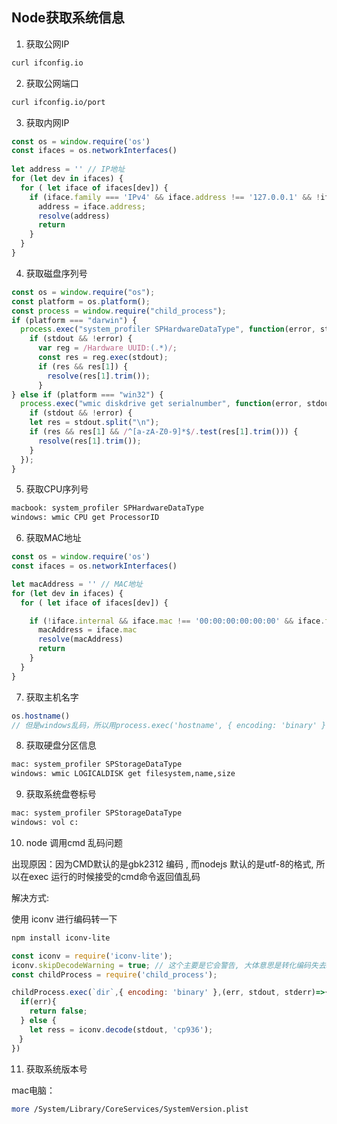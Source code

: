 ## Node获取系统信息

1. 获取公网IP

```bash
curl ifconfig.io
```

2. 获取公网端口

```bash
curl ifconfig.io/port
```

3. 获取内网IP

```js
const os = window.require('os')
const ifaces = os.networkInterfaces()
 
let address = '' // IP地址
for (let dev in ifaces) {
  for ( let iface of ifaces[dev]) {
    if (iface.family === 'IPv4' && iface.address !== '127.0.0.1' && !iface.internal) {
      address = iface.address;
      resolve(address)
      return
    }
  }
}
```
4. 获取磁盘序列号
```js
const os = window.require("os");
const platform = os.platform();
const process = window.require("child_process");
if (platform === "darwin") {
  process.exec("system_profiler SPHardwareDataType", function(error, stdout, stderr) {
    if (stdout && !error) {
      var reg = /Hardware UUID:(.*)/;
      const res = reg.exec(stdout);
      if (res && res[1]) {
        resolve(res[1].trim());
      }
} else if (platform === "win32") {
  process.exec("wmic diskdrive get serialnumber", function(error, stdout, stderr) {
    if (stdout && !error) {
    let res = stdout.split("\n");
    if (res && res[1] && /^[a-zA-Z0-9]*$/.test(res[1].trim())) {
      resolve(res[1].trim());
    } 
  });
}
```

5. 获取CPU序列号
```bash
macbook: system_profiler SPHardwareDataType
windows: wmic CPU get ProcessorID 
```
6. 获取MAC地址

```js
const os = window.require('os')
const ifaces = os.networkInterfaces()

let macAddress = '' // MAC地址
for (let dev in ifaces) {
  for ( let iface of ifaces[dev]) {

    if (!iface.internal && iface.mac !== '00:00:00:00:00:00' && iface.family === 'IPv4') {
      macAddress = iface.mac
      resolve(macAddress)
      return
    }
  }
}
```

7. 获取主机名字 
```js
os.hostname() 
// 但是windows乱码，所以用process.exec('hostname', { encoding: 'binary' } ...)
```

8. 获取硬盘分区信息
```bash
mac: system_profiler SPStorageDataType
windows: wmic LOGICALDISK get filesystem,name,size
```

9. 获取系统盘卷标号
```bash
mac: system_profiler SPStorageDataType
windows: vol c:
```

10.  node 调用cmd 乱码问题

出现原因：因为CMD默认的是gbk2312 编码 , 而nodejs 默认的是utf-8的格式, 所以在exec 运行的时候接受的cmd命令返回值乱码

解决方式: 

使用 iconv 进行编码转一下

```bash
npm install iconv-lite
```

```js
const iconv = require('iconv-lite');
iconv.skipDecodeWarning = true; // 这个主要是它会警告, 大体意思是转化编码失去精度, 不想看见控制台报那种一片黄色警告的就加上这句
const childProcess = require('child_process');

childProcess.exec(`dir`,{ encoding: 'binary' },(err, stdout, stderr)=>{
  if(err){
    return false;
  } else {
    let ress = iconv.decode(stdout, 'cp936');
　}
})
```

11. 获取系统版本号

mac电脑：
```bash
more /System/Library/CoreServices/SystemVersion.plist
```